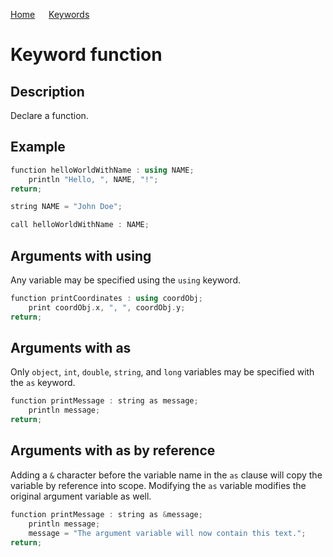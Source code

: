 [Home](https://github.com/puckowski/concert7) <span>&emsp;</span> [Keywords](https://github.com/puckowski/concert7/keywords.html)

# Keyword function

## Description

Declare a function.

## Example

```cpp
function helloWorldWithName : using NAME;
    println "Hello, ", NAME, "!";
return;

string NAME = "John Doe";

call helloWorldWithName : NAME;
```

## Arguments with using

Any variable may be specified using the ```using``` keyword.

```cpp
function printCoordinates : using coordObj;
    print coordObj.x, ", ", coordObj.y;
return;
```

## Arguments with as

Only ```object```, ```int```, ```double```, ```string```, and ```long``` variables may be specified with the ```as``` keyword.

```cpp
function printMessage : string as message;
    println message;
return;
```

## Arguments with as by reference

Adding a ```&``` character before the variable name in the ```as``` clause will copy the variable by reference into scope. Modifying the ```as``` variable modifies the original argument variable as well.

```cpp
function printMessage : string as &message;
    println message;
    message = "The argument variable will now contain this text.";
return;
```
